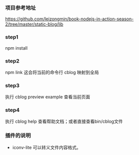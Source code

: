 ### 项目参考地址
https://github.com/leizongmin/book-nodejs-in-action-season-2/tree/master/static-blog/lib

### step1
npm install
### step2
npm link 
这会将当前的命令行 cblog 映射到全局
### step3
执行 cblog preview example 查看当前页面
### step4
执行 cblog help 查看帮助文档；或者直接查看bin/cblog文件 


### 插件的说明
* iconv-lite 可以转义文件内容格式。